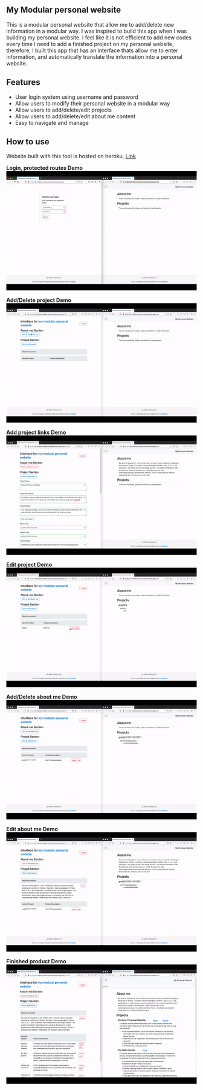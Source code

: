 ## My Modular personal website

This is a modular personal website that allow me to 
add/delete new information in a modular way. I was inspired to build this app when I was building my personal website. I feel like it is not efficient to add new codes every time I need to add a finished project on my personal website, therefore, I built this app that has an interface thats allow me to enter information, and automatically translate the information into a personal website.

## Features
* User login system using username and password
* Allow users to modify their personal website in a modular way
* Allow users to add/delete/edit projects
* Allow users to add/delete/edit about me content
* Easy to navigate and manage


## How to use
Website built with this tool is hosted on heroku, [Link](https://ffy-modular-personal-website.herokuapp.com/)

**Login, protected routes Demo**
<img src="./readme-assets/login_demo.gif" alt="demo">

**Add/Delete project Demo**
<img src="./readme-assets/add_delete_project.gif" alt="demo">

**Add project links Demo**
<img src="./readme-assets/add_link.gif" alt="demo">

**Edit project Demo**
<img src="./readme-assets/edit_project.gif" alt="demo">

**Add/Delete about me Demo**
<img src="./readme-assets/about_add_delete.gif" alt="demo">

**Edit about me Demo**
<img src="./readme-assets/edit_about.gif" alt="demo">

**Finished product Demo**
<img src="./readme-assets/done.gif" alt="demo">
